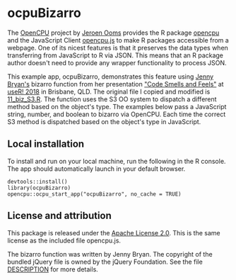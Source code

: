 # ocpuBizarro

<p>
  The <a href="https://www.opencpu.org/">OpenCPU</a> project by <a
  href="https://twitter.com/opencpu">Jeroen Ooms</a> provides the R package <a
  href="https://cran.r-project.org/package=opencpu">opencpu</a> and the
  JavaScript Client <a
  href="https://github.com/opencpu/opencpu.js">opencpu.js</a> to make R packages
  accessible from a webpage. One of its nicest features is that it preserves the
  data types when transferring from JavaScript to R via JSON. This means that an
  R package author doesn't need to provide any wrapper functionality to process
  JSON.
</p>
<p>
  This example app, ocpuBizarro, demonstrates this feature using <a
  href="https://jennybryan.org/">Jenny Bryan's</a> bizarro function from her
  presentation <a href="https://www.youtube.com/watch?v=7oyiPBjLAWY">"Code
  Smells and Feels"</a> at <a href="https://user2018.r-project.org/">useR!
  2018</a> in Brisbane, QLD. The original file I copied and modified is <a
  href="https://github.com/jennybc/code-smells-and-feels/blob/74186ff2b0f7c412187f7ae67a86362956d10b/R/11_biz_S3.R">11_biz_S3.R</a>.
  The function uses the S3 OO system to dispatch a different method based on
  the object's type. The examples below pass a JavaScript string, number,
  and boolean to bizarro via OpenCPU. Each time the correct S3 method is
  dispatched based on the object's type in JavaScript.
</p>

## Local installation

To install and run on your local machine, run the following in the R console.
The app should automatically launch in your default browser.

```
devtools::install()
library(ocpuBizarro)
opencpu::ocpu_start_app("ocpuBizarro", no_cache = TRUE)
```

## License and attribution

This package is released under the [Apache License 2.0][apache2]. This is the
same license as the included file opencpu.js.

[apache2]: https://www.apache.org/licenses/LICENSE-2.0.html

The bizarro function was written by Jenny Bryan.
The copyright of the bundled jQuery file is owned by the jQuery Foundation.
See the file [DESCRIPTION](DESCRIPTION) for more details.

